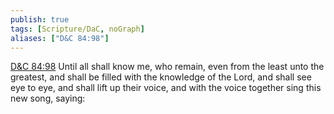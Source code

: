 ```yaml
---
publish: true
tags: [Scripture/DaC, noGraph]
aliases: ["D&C 84:98"]
---
```

[D&C 84:98](https://churchofjesuschrist.org/study/scriptures/dc-testament/dc/84?lang=eng&id=p98#p98) Until all shall know me, who remain, even from the least unto the greatest, and shall be filled with the knowledge of the Lord, and shall see eye to eye, and shall lift up their voice, and with the voice together sing this new song, saying:
